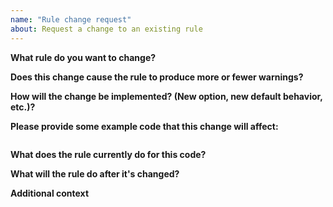 ```yaml
---
name: "Rule change request"
about: Request a change to an existing rule
---
```


<!--
  Before proposing rule changes, please make sure it hasn't been posted already.
  You can see all open propositions here:
  https://github.com/vuejs/eslint-plugin-vue/issues?q=is%3Aopen+is%3Aissue+label%3A%22new+rule+proposition%22
-->

**What rule do you want to change?**

**Does this change cause the rule to produce more or fewer warnings?**

**How will the change be implemented? (New option, new default behavior, etc.)?**

**Please provide some example code that this change will affect:**

<!-- Put your code examples here -->
```vue

```

**What does the rule currently do for this code?**

**What will the rule do after it's changed?**

**Additional context**
<!-- Add any other context or screenshots about the feature request here. -->

